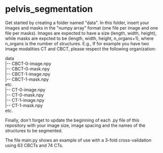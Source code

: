 # pelvis_segmentation

Get started by creating a folder named "data". In this folder, insert your images and masks in the "numpy array" format (one file per image and one file per masks). Images are expected to have a size (length, width, height), while masks are expcted to be (length, width, height, n_organs+1), where n_organs is the number of structures. E.g.,
If for example you have two image modalities CT and CBCT, please respect the following organization:  

data  
|-- CBCT-0-image.npy  
|-- CBCT-0-mask.npy  
|-- CBCT-1-image.npy  
|-- CBCT-1-mask.npy  
etc.  
|-- CT-0-image.npy  
|-- CT-0-mask.npy  
|-- CT-1-image.npy  
|-- CT-1-mask.npy  
etc.  

Finally, don't forget to update the beginning of each .py file of this repository with your image size, image spacing and the names of the structures to be segmented.

The file main.py shows an example of use with a 3-fold cross-validation using 63 CBCTs and 74 CTs.




